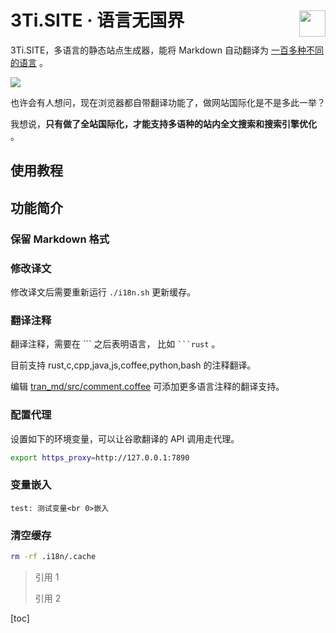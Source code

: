 # 3Ti.SITE · 语言无国界 <img src="//ok0.pw/5l" style="float:right;width:42px;margin-top:6px">

3Ti.SITE，多语言的静态站点生成器，能将 Markdown 自动翻译为 [一百多种不同的语言](https://github.com/i18n-site/node/blob/main/lang/src/index.js) 。

![](http://s-cd-3653-i18n-img.oss.dogecdn.com/i18n.lang.webp)

也许会有人想问，现在浏览器都自带翻译功能了，做网站国际化是不是多此一举？

我想说，**只有做了全站国际化，才能支持多语种的站内全文搜索和搜索引擎优化** 。

## 使用教程

## 功能简介

### 保留 Markdown 格式

### 修改译文

修改译文后需要重新运行 `./i18n.sh` 更新缓存。

### 翻译注释

翻译注释，需要在 \``` 之后表明语言， 比如 ` ```rust ` 。

目前支持 rust,c,cpp,java,js,coffee,python,bash 的注释翻译。

编辑 [tran_md/src/comment.coffee](https://github.com/i18n-site/node/blob/main/tran_md/src/comment.coffee) 可添加更多语言注释的翻译支持。

### 配置代理

设置如下的环境变量，可以让谷歌翻译的 API 调用走代理。

```bash
export https_proxy=http://127.0.0.1:7890
```

### 变量嵌入

```
test: 测试变量<br 0>嵌入
```

### 清空缓存

```bash
rm -rf .i18n/.cache
```

> 引用 1
>
> 引用 2

[toc]
